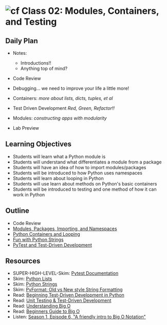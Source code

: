 # ![cf](http://i.imgur.com/7v5ASc8.png) Class 02: Modules, Containers, and Testing

## Daily Plan
- Notes:
    - Introductions!!
    - Anything top of mind?

- Code Review
- Debugging... we need to improve your life a little more!
- Containers: _more about lists, dicts, tuples, et al_
- Test Driven Development _Red, Green, Refactor!!_
- Modules: _constructing apps with modularity_
- Lab Preview


## Learning Objectives

- Students will learn what a Python module is
- Students will understand what differentiates a module from a package
- Students will have an idea of how to import modules/packages
- Students will be introduced to how Python uses namespaces
- Students will learn about looping in Python
- Students will use learn about methods on Python's basic containers
- Students will be introduced to testing and one method of how it can work in Python

## Outline

- Code Review
- [Modules, Packages, Importing, and Namespaces]
- [Python Containers and Looping]
- [Fun with Python Strings]
- [PyTest and Test-Driven Development]

<!-- links -->
[Modules, Packages, Importing, and Namespaces]: ../02-modules-containers-testing/notes/modules.md
[Python Containers and Looping]: ../02-modules-containers-testing/notes/containers.md
[Fun with Python Strings]: ../02-modules-containers-testing/notes/strings.md
[PyTest and Test-Driven Development]: ../02-modules-containers-testing/notes/pytest_tdd.md

## Resources

- SUPER-HIGH-LEVEL-Skim: [Pytest Documentation](https://docs.pytest.org/en/latest/)
- Skim: [Python Lists](https://developers.google.com/edu/python/lists)
- Skim: [Python Strings](https://developers.google.com/edu/python/strings)
- Skim: [PyFormat: Old vs New style String Formatting](https://pyformat.info/)
- Read: [Beginning Test-Driven Development in Python](https://code.tutsplus.com/tutorials/beginning-test-driven-development-in-python--net-30137)
- Read: [Unit Testing & Test-Driven Development](http://python-3-patterns-idioms-test.readthedocs.io/en/latest/UnitTesting.html)
- Read: [Understanding Big O](http://computationaltales.blogspot.com/2011/04/understanding-big-o-notation-and.html)
- Read: [Beginners Guide to Big O](https://rob-bell.net/2009/06/a-beginners-guide-to-big-o-notation/)
- Listen: [Season 1, Episode 6, "A friendly intro to Big O Notation" ](https://www.codenewbie.org/basecs)
